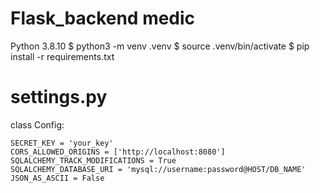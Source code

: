 # Flask_backend medic

Python 3.8.10
$ python3 -m venv .venv
$ source .venv/bin/activate
$ pip install -r requirements.txt


# settings.py

class Config:
    
    SECRET_KEY = 'your_key'
    CORS_ALLOWED_ORIGINS = ['http://localhost:8080']
    SQLALCHEMY_TRACK_MODIFICATIONS = True
    SQLALCHEMY_DATABASE_URI = 'mysql://username:password@HOST/DB_NAME'
    JSON_AS_ASCII = False